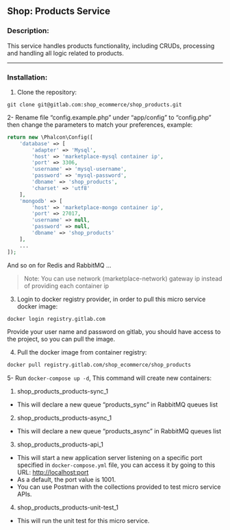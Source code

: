 Shop: Products Service
--
### Description:
This service handles products functionality, including CRUDs, processing and handling all logic related to products.

---

### Installation:

1. Clone the repository:
```shell script
git clone git@gitlab.com:shop_ecommerce/shop_products.git
```

2- Rename file “config.example.php” under “app/config” to “config.php” then change the parameters to match your preferences, example:
```php
return new \Phalcon\Config([
    'database' => [
        'adapter' => 'Mysql',
        'host' => 'marketplace-mysql container ip',
        'port' => 3306,
        'username' => 'mysql-username',
        'password' => 'mysql-password',
        'dbname' => 'shop_products',
        'charset' => 'utf8'
    ],
    'mongodb' => [
        'host' => 'marketplace-mongo container ip',
        'port' => 27017,
        'username' => null,
        'password' => null,
        'dbname' => 'shop_products'
    ],
    ...
]);
```
And so on for Redis and RabbitMQ ...
>Note: You can use network (marketplace-network) gateway ip instead of providing each container ip

3. Login to docker registry provider, in order to pull this micro service docker image:
```bash
docker login registry.gitlab.com
```
Provide your user name and password on gitlab, you should have access to the project, so you can pull the image.

4. Pull the docker image from container registry:
```bash
docker pull registry.gitlab.com/shop_ecommerce/shop_products
```
       
5- Run `docker-compose up -d`, This command will create new containers:

1. shop_products_products-sync_1
- This will declare a new queue “products_sync” in RabbitMQ queues list
2. shop_products_products-async_1
- This will declare a new queue “products_async” in RabbitMQ queues list
3. shop_products_products-api_1
- This will start a new application server listening on a specific port specified in `docker-compose.yml` file, you can access it by going to this URL: [http://localhost:port](http://localhost:1001)
- As a default, the port value is 1001.
- You can use Postman with the collections provided to test micro service APIs.
4. shop_products_products-unit-test_1
- This will run the unit test for this micro service.

